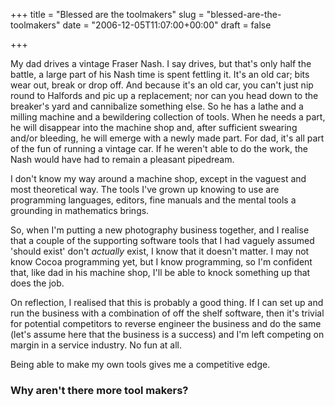 +++
title = "Blessed are the toolmakers"
slug = "blessed-are-the-toolmakers"
date = "2006-12-05T11:07:00+00:00"
draft = false

+++

My dad drives a vintage Fraser Nash. I say drives, but that's only half the battle, a large part of his Nash time is spent fettling it. It's an old car; bits wear out, break or drop off. And because it's an old car, you can't just nip round to Halfords and pic up a replacement; nor can you head down to the breaker's yard and cannibalize something else. So he has a lathe and a milling machine and a bewildering collection of tools. When he needs a part, he will disappear into the machine shop and, after sufficient swearing and/or bleeding, he will emerge with a newly made part. For dad, it's all part of the fun of running a vintage car. If he weren't able to do the work, the Nash would have had to remain a pleasant pipedream.

I don't know my way around a machine shop, except in the vaguest and most theoretical way. The tools I've grown up knowing to use are programming languages, editors, fine manuals and the mental tools a grounding in mathematics brings.

So, when I'm putting a new photography business together, and I realise that a couple of the supporting software tools that I had vaguely assumed 'should exist' don't *actually* exist, I know that it doesn't matter. I may not know Cocoa programming yet, but I know programming, so I'm confident that, like dad in his machine shop, I'll be able to knock something up that does the job.

On reflection, I realised that this is probably a good thing. If I can set up and run the business with a combination of off the shelf software, then it's trivial for potential competitors to reverse engineer the business and do the same (let's assume here that the business is a success) and I'm left competing on margin in a service industry. No fun at all.

Being able to make my own tools gives me a competitive edge.

### Why aren't there more tool makers?
